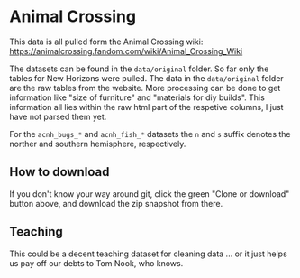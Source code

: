 # Animal Crossing

This data is all pulled form the Animal Crossing wiki: https://animalcrossing.fandom.com/wiki/Animal_Crossing_Wiki

The datasets can be found in the `data/original` folder. So far only the tables for New Horizons were pulled.
The data in the `data/original` folder are the raw tables from the website.
More processing can be done to get information like "size of furniture" and "materials for diy builds".
This information all lies within the raw html part of the respetive columns, I just have not parsed them yet.

For the `acnh_bugs_*` and `acnh_fish_*` datasets the `n` and `s` suffix denotes the norther and southern hemisphere, respectively.

## How to download

If you don't know your way around git, click the green "Clone or download" button above, and download the zip snapshot from there.

## Teaching

This could be a decent teaching dataset for cleaning data ... or it just helps us pay off our debts to Tom Nook, who knows.
